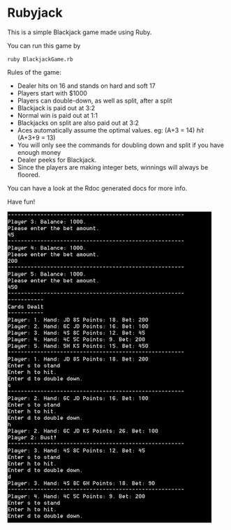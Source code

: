 # Rubyjack

This is a simple Blackjack game made using Ruby.

You can run this game by

    ruby BlackjackGame.rb

Rules of the game:

*  Dealer hits on 16 and stands on hard and soft 17
*  Players start with $1000
*  Players can double-down, as well as split, after a split
*  Blackjack is paid out at 3:2
*  Normal win is paid out at 1:1
*  Blackjacks on split are also paid out at 3:2
*  Aces automatically assume the optimal values. eg: (A+3 = 14) *hit* (A+3+9 = 13)
*  You will only see the commands for doubling down and split if you have enough money
*  Dealer peeks for Blackjack.
*  Since the players are making integer bets, winnings will always be floored.

You can have a look at the Rdoc generated docs for more info.

Have fun!

![There was supposed to be an image here :/](https://github.com/vishrut/Rubyjack/blob/master/rj.png "I like the retro look")

